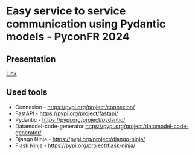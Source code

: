# Easy service to service communication using Pydantic models - PyconFR 2024


## Presentation

[Link](https://github.com/kabell/pycon_fr_2024/blob/main/presentation.pdf)

## Used tools

- Connexion - https://pypi.org/project/connexion/
- FastAPI - https://pypi.org/project/fastapi/
- Pydantic - https://pypi.org/project/pydantic/
- Datamodel-code-generator https://pypi.org/project/datamodel-code-generator/
- Django Ninja - https://pypi.org/project/django-ninja/
- Flask Ninja - https://pypi.org/project/flask-ninja/